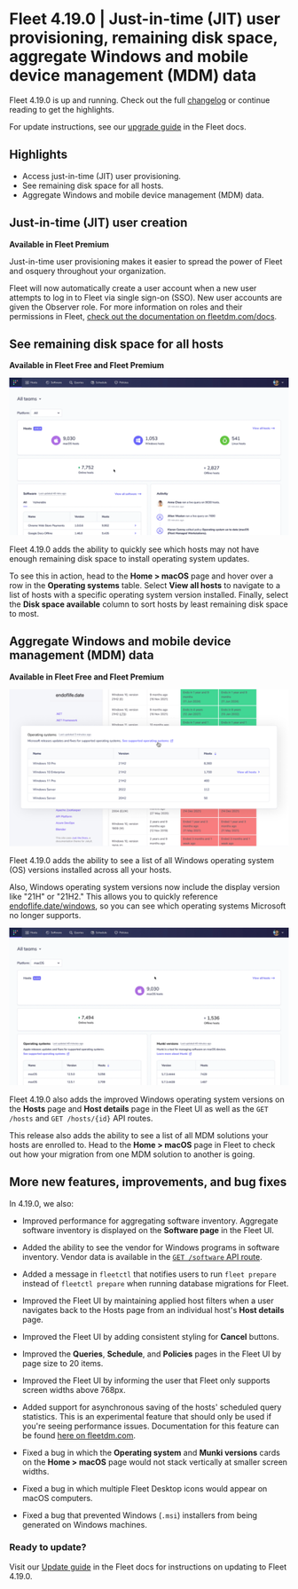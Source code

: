 # Fleet 4.19.0 | Just-in-time (JIT) user provisioning, remaining disk space, aggregate Windows and mobile device management (MDM) data

Fleet 4.19.0 is up and running. Check out the full [changelog](https://github.com/fleetdm/fleet/releases/tag/fleet-v4.19.0) or continue reading to get the highlights.

For update instructions, see our [upgrade guide](https://fleetdm.com/docs/deploying/upgrading-fleet) in the Fleet docs.

## Highlights
- Access just-in-time (JIT) user provisioning.
- See remaining disk space for all hosts.
- Aggregate Windows and mobile device management (MDM) data.

## Just-in-time (JIT) user creation
**Available in Fleet Premium**

Just-in-time user provisioning makes it easier to spread the power of Fleet and osquery throughout your organization. 

Fleet will now automatically create a user account when a new user attempts to log in to Fleet via single sign-on (SSO). New user accounts are given the Observer role. For more information on roles and their permissions in Fleet, [check out the documentation on fleetdm.com/docs](https://fleetdm.com/docs/using-fleet/permissions).

## See remaining disk space for all hosts
**Available in Fleet Free and Fleet Premium**

![See remaining disk space for all hosts](../website/assets/images/articles/fleet-4.19.0-1.gif)

Fleet 4.19.0 adds the ability to quickly see which hosts may not have enough remaining disk space to install operating system updates.

To see this in action, head to the **Home > macOS** page and hover over a row in the **Operating systems** table. Select **View all hosts** to navigate to a list of hosts with a specific operating system version installed. Finally, select the **Disk space available** column to sort hosts by least remaining disk space to most.

## Aggregate Windows and mobile device management (MDM) data
**Available in Fleet Free and Fleet Premium**

![Aggregate Windows data](../website/assets/images/articles/fleet-4.19.0-3-1200x675@2x.jpg)

Fleet 4.19.0 adds the ability to see a list of all Windows operating system (OS) versions installed across all your hosts. 

Also, Windows operating system versions now include the display version like "21H" or "21H2." This allows you to quickly reference [endoflife.date/windows](https://endoflife.date/windows), so you can see which operating systems Microsoft no longer supports. 

![Aggregate mobile device management (MDM) data](../website/assets/images/articles/fleet-4.19.0-2.gif) 

Fleet 4.19.0 also adds the improved Windows operating system versions on the **Hosts** page and **Host details** page in the Fleet UI as well as the `GET /hosts` and `GET /hosts/{id}` API routes.

This release also adds the ability to see a list of all MDM solutions your hosts are enrolled to. Head to the **Home > macOS** page in Fleet to check out how your migration from one MDM solution to another is going.

## More new features, improvements, and bug fixes

In 4.19.0, we also:

* Improved performance for aggregating software inventory. Aggregate software inventory is displayed on the **Software page** in the Fleet UI.

* Added the ability to see the vendor for Windows programs in software inventory. Vendor data is available in the [`GET /software` API route](https://fleetdm.com/docs/using-fleet/rest-api#software).

* Added a message in `fleetctl` that notifies users to run `fleet prepare` instead of `fleetctl prepare` when running database migrations for Fleet.

* Improved the Fleet UI by maintaining applied host filters when a user navigates back to the Hosts page from an
individual host's **Host details** page.

* Improved the Fleet UI by adding consistent styling for **Cancel** buttons.

* Improved the **Queries**, **Schedule**, and **Policies** pages in the Fleet UI by page size to 20
  items. 

* Improved the Fleet UI by informing the user that Fleet only supports screen widths above 768px.

* Added support for asynchronous saving of the hosts' scheduled query statistics. This is an
experimental feature that should only be used if you're seeing performance issues. Documentation
for this feature can be found [here on fleetdm.com](https://fleetdm.com/docs/deploying/configuration#osquery-enable-async-host-processing).

* Fixed a bug in which the **Operating system** and **Munki versions** cards on the **Home > macOS**
page would not stack vertically at smaller screen widths.

* Fixed a bug in which multiple Fleet Desktop icons would appear on macOS computers.

* Fixed a bug that prevented Windows (`.msi`) installers from being generated on Windows machines.

### Ready to update?

Visit our [Update guide](https://fleetdm.com/docs/deploying/upgrading-fleet) in the Fleet docs for instructions on updating to Fleet 4.19.0.

<meta name="category" value="releases">
<meta name="authorFullName" value="Noah Talerman">
<meta name="authorGitHubUsername" value="noahtalerman">
<meta name="publishedOn" value="2022-08-22">
<meta name="articleTitle" value="Fleet 4.19.0 | Just-in-time (JIT) user provisioning, remaining disk space, aggregate Windows and mobile device management (MDM) data">
<meta name="articleImageUrl" value="../website/assets/images/articles/fleet-4.19.0-cover-1600x900@2x.jpg">